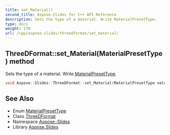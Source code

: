 ```yaml
---
title: set_Material()
second_title: Aspose.Slides for C++ API Reference
description: Sets the type of a material. Write MaterialPresetType.
type: docs
weight: 170
url: /cpp/aspose.slides/threedformat/set_material/
---
```

## ThreeDFormat::set_Material(MaterialPresetType) method


Sets the type of a material. Write [MaterialPresetType](../../materialpresettype/).

```cpp
void Aspose::Slides::ThreeDFormat::set_Material(MaterialPresetType value) override
```

## See Also

* Enum [MaterialPresetType](../materialpresettype/)
* Class [ThreeDFormat](./)
* Namespace [Aspose::Slides](../)
* Library [Aspose.Slides](../../)